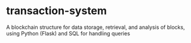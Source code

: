 # transaction-system
A blockchain structure for data storage, retrieval, and analysis of blocks, using Python (Flask) and SQL for handling queries
